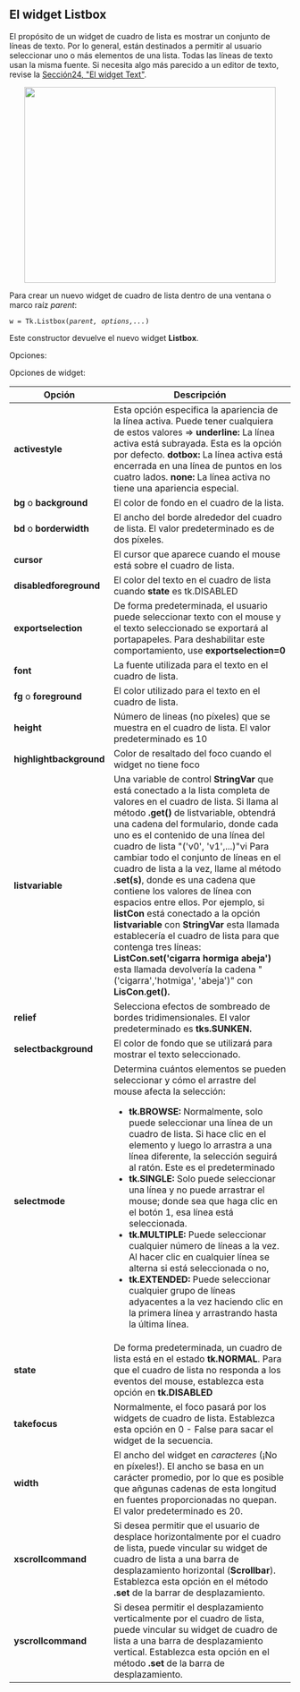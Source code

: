 ## El widget Listbox  

El propósito de un widget de cuadro de lista es mostrar un conjunto de líneas de texto. Por lo general, están destinados a permitir al usuario seleccionar uno o más elementos de una lista. Todas las líneas de texto usan la misma fuente. Si necesita algo más parecido a un editor de texto, revise la [Sección24, "El widget Text"](#).  

<p align="center">
    <img src="img/listbox/01.png" width="450" height="350">
</p>

Para crear un nuevo widget de cuadro de lista dentro de una ventana o marco raíz *parent*:  

<p align="left">
    <code>w = Tk.Listbox(<i>parent, options,...</i>)</code>
</p>  

Este constructor devuelve el nuevo widget **Listbox**.  

Opciones:  

Opciones de widget:  

|Opción|Descripción|
|------|-----------|
|**activestyle**|Esta opción especifica la apariencia de la línea activa. Puede tener cualquiera de estos valores => **underline:** La línea activa está subrayada. Esta es la opción por defecto. **dotbox:** La línea activa está encerrada en una línea de puntos en los cuatro lados. **none:** La línea activa no tiene una apariencia especial.|
|**bg** o **background**|El color de fondo en el cuadro de la lista.|
|**bd** o **borderwidth**|El ancho del borde alrededor del cuadro de lista. El valor predeterminado es de dos píxeles.|
|**cursor**|El cursor que aparece cuando el mouse está sobre el cuadro de lista.|
|**disabledforeground**|El color del texto en el cuadro de lista cuando **state** es tk.DISABLED|
|**exportselection**|De forma predeterminada, el usuario puede seleccionar texto con el mouse y el texto seleccionado se exportará al portapapeles. Para deshabilitar este comportamiento, use **exportselection=0**|
|**font**|La fuente utilizada para el texto en el cuadro de lista.|
|**fg** o **foreground**|El color utilizado para el texto en el cuadro de lista.|
|**height**|Número de lineas (no píxeles) que se muestra en el cuadro de lista. El valor predeterminado es 10|
|**highlightbackground**|Color de resaltado del foco cuando el widget no tiene foco|
|**listvariable**| Una variable de control **StringVar** que está conectado a la lista completa de valores en el cuadro de lista. Si llama al método **.get()** de listvariable, obtendrá una cadena del formulario, donde cada uno es el contenido de una línea del cuadro de lista "('v0', 'v1',...)"vi Para cambiar todo el conjunto de líneas en el cuadro de lista a la vez, llame al método **.set(s)**, donde es una cadena que contiene los valores de línea con espacios entre ellos.  Por ejemplo, si **listCon** está conectado a la opción **listvariable** con **StringVar** esta llamada establecería el cuadro de lista para que contenga tres líneas: **ListCon.set('cigarra hormiga abeja')** esta llamada devolvería la cadena "('cigarra','hotmiga', 'abeja')" con **LisCon.get().**|
|**relief**|Selecciona efectos de sombreado de bordes tridimensionales. El valor predeterminado es **tks.SUNKEN.**|
|**selectbackground**|El color de fondo que se utilizará para mostrar el texto seleccionado.|
|**selectmode**|Determina cuántos elementos se pueden seleccionar y cómo el arrastre del mouse afecta la selección: <ul><li>**tk.BROWSE:** Normalmente, solo puede seleccionar una línea de un cuadro de lista. Si hace clic en el elemento y luego lo arrastra a una línea diferente, la selección seguirá al ratón. Este es el predeterminado</li><li>**tk.SINGLE:** Solo puede seleccionar una línea y no puede arrastrar el mouse; donde sea que haga clic en el botón 1, esa línea está seleccionada.</li><li>**tk.MULTIPLE:** Puede seleccionar cualquier número de líneas a la vez. Al hacer clic en cualquier línea se alterna si está seleccionada o no,</li><li>**tk.EXTENDED:** Puede seleccionar cualquier grupo de líneas adyacentes a la vez haciendo clic en la primera línea y arrastrando hasta la última línea.</li></ul>|
|**state**| De forma predeterminada, un cuadro de lista está en el estado **tk.NORMAL**. Para que el cuadro de lista no responda a los eventos del mouse, establezca esta opción en **tk.DISABLED**|
|**takefocus**|Normalmente, el foco pasará por los widgets de cuadro de lista. Establezca esta opción en 0 - False para sacar el widget de la secuencia.|
|**width**|El ancho del widget en *caracteres* (¡No en píxeles!). El ancho se basa en un carácter promedio, por lo que es posible que añgunas cadenas de esta longitud en fuentes proporcionadas no quepan. El valor predeterminado es 20.|
|**xscrollcommand**|Si desea permitir que el usuario de desplace horizontalmente por el cuadro de lista, puede vincular su widget de cuadro de lista a una barra de desplazamiento horizontal (**Scrollbar**). Establezca esta opción en el método **.set** de la barrar de desplazamiento.|
|**yscrollcommand**|Si desea permitir el desplazamiento verticalmente por el cuadro de lista, puede vincular su widget de cuadro de lista a una barra de desplazamiento vertical. Establezca esta opción en el método **.set** de la barra de desplazamiento.|

